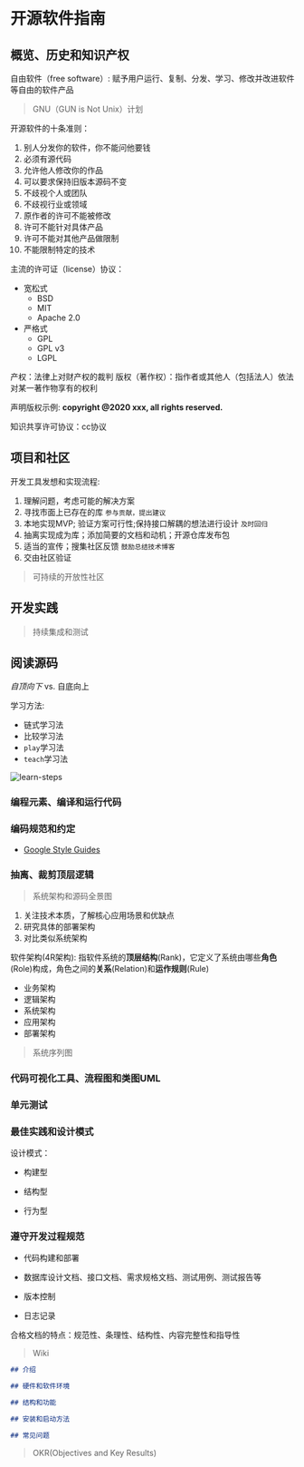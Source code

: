 # 开源软件指南

## 概览、历史和知识产权

自由软件（free software）: 赋予用户运行、复制、分发、学习、修改并改进软件等自由的软件产品

> GNU（GUN is Not Unix）计划

开源软件的十条准则：
1. 别人分发你的软件，你不能问他要钱
2. 必须有源代码
3. 允许他人修改你的作品
4. 可以要求保持旧版本源码不变
5. 不歧视个人或团队
6. 不歧视行业或领域
7. 原作者的许可不能被修改
8. 许可不能针对具体产品
9. 许可不能对其他产品做限制
10. 不能限制特定的技术 

主流的许可证（license）协议：
- 宽松式
  - BSD
  - MIT
  - Apache 2.0
- 严格式
  - GPL
  - GPL v3
  - LGPL

产权：法律上对财产权的裁判
版权（著作权）：指作者或其他人（包括法人）依法对某一著作物享有的权利

声明版权示例: __copyright @2020 xxx, all rights reserved.__

知识共享许可协议：cc协议

## 项目和社区

开发工具发想和实现流程:

1. 理解问题，考虑可能的解决方案
2. 寻找市面上已存在的库 `参与贡献，提出建议`
3. 本地实现MVP; 验证方案可行性;保持接口解耦的想法进行设计 `及时回归`
4. 抽离实现成为库；添加简要的文档和动机；开源仓库发布包
5. 适当的宣传；搜集社区反馈 `鼓励总结技术博客`
6. 交由社区验证

> 可持续的开放性社区


## 开发实践

> 持续集成和测试


## 阅读源码

_自顶向下_ vs. 自底向上

学习方法:

- 链式学习法
- 比较学习法
- `play`学习法
- `teach`学习法

![learn-steps](https://imgos.cn/2024/08/13/66bb2ced6a44e.png)

### 编程元素、编译和运行代码

### 编码规范和约定

- [Google Style Guides](https://google.github.io/styleguide/)


### 抽离、裁剪顶层逻辑

> 系统架构和源码全景图

1. 关注技术本质，了解核心应用场景和优缺点
2. 研究具体的部署架构
3. 对比类似系统架构

软件架构(4R架构): 指软件系统的**顶层结构**(Rank)，它定义了系统由哪些**角色**(Role)构成，角色之间的**关系**(Relation)和**运作规则**(Rule)

- 业务架构
- 逻辑架构
- 系统架构
- 应用架构
- 部署架构

> 系统序列图

### 代码可视化工具、流程图和类图UML

### 单元测试

### 最佳实践和设计模式

设计模式：

- 构建型

- 结构型

- 行为型

### 遵守开发过程规范

- 代码构建和部署

- 数据库设计文档、接口文档、需求规格文档、测试用例、测试报告等

- 版本控制

- 日志记录

合格文档的特点：规范性、条理性、结构性、内容完整性和指导性

> Wiki

```md
## 介绍

## 硬件和软件环境

## 结构和功能

## 安装和启动方法

## 常见问题

```

> OKR(Objectives and Key Results)


